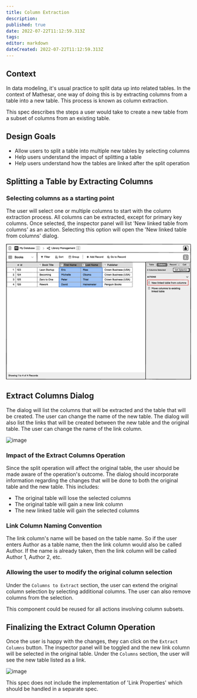 ```yaml
---
title: Column Extraction
description: 
published: true
date: 2022-07-22T11:12:59.313Z
tags: 
editor: markdown
dateCreated: 2022-07-22T11:12:59.313Z
---
```


## Context

In data modeling, it's usual practice to split data up into related tables. In the context of Mathesar, one way of doing this is by extracting columns from a table into a new table. This process is known as column extraction.

This spec describes the steps a user would take to create a new table from a subset of columns from an existing table.

## Design Goals

- Allow users to split a table into multiple new tables by selecting columns
- Help users understand the impact of splitting a table
- Help users understand how the tables are linked after the split operation

## Splitting a Table by Extracting Columns

### Selecting columns as a starting point

The user will select one or multiple columns to start with the column extraction process. All columns can be extracted, except for primary key columns. Once selected, the inspector panel will list 'New linked table from columns' as an action. Selecting this option will open the 'New linked table from columns' dialog.

![image](/assets/design/specs/column-extraction/8p3u9NbBGBr6gqPx7VW9RZ.png)

## Extract Columns Dialog

The dialog will list the columns that will be extracted and the table that will be created. The user can change the name of the new table. The dialog will also list the links that will be created between the new table and the original table. The user can change the name of the link column.

![image](https://share.balsamiq.com/c/7prBiuRUXhPYi6wZxwRcyV.png)

### Impact of the Extract Columns Operation

Since the split operation will affect the original table, the user should be made aware of the operation's outcome. The dialog should incorporate information regarding the changes that will be done to both the original table and the new table. This includes:

- The original table will lose the selected columns
- The original table will gain a new link column
- The new linked table will gain the selected columns

### Link Column Naming Convention

The link column's name will be based on the table name. So if the user enters Author as a table name, then the link column would also be called Author. If the name is already taken, then the link column will be called Author 1, Author 2, etc.

### Allowing the user to modify the original column selection

Under the `Columns to Extract` section, the user can extend the original column selection by selecting additional columns. The user can also remove columns from the selection.

This component could be reused for all actions involving column subsets.

## Finalizing the Extract Column Operation

Once the user is happy with the changes, they can click on the `Extract Columns` button. The inspector panel will be toggled and the new link column will be selected in the original table. Under the `Columns` section, the user will see the new table listed as a link.

![image](https://share.balsamiq.com/c/99zmoTssPdnh2AYS5tDeWJ.png)

This spec does not include the implementation of 'Link Properties' which should be handled in a separate spec.
